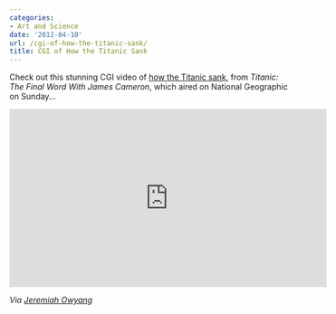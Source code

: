 ```yaml
---
categories:
- Art and Science
date: '2012-04-10'
url: /cgi-of-how-the-titanic-sank/
title: CGI of How the Titanic Sank
---
```


Check out this stunning CGI video of <a href="https://www.youtube.com/watch?v=FSGeskFzE0s">how the Titanic sank</a>, from <em>Titanic: The Final Word With James Cameron</em>, which aired on National Geographic on Sunday...

<div class="fluid-vids"><iframe class="alignc" width="560" height="315" src="https://www.youtube.com/embed/FSGeskFzE0s?rel=0" frameborder="0" allowfullscreen></iframe></div>

<em>Via <a href="https://twitter.com/jowyang">Jeremiah Owyang</a></em>